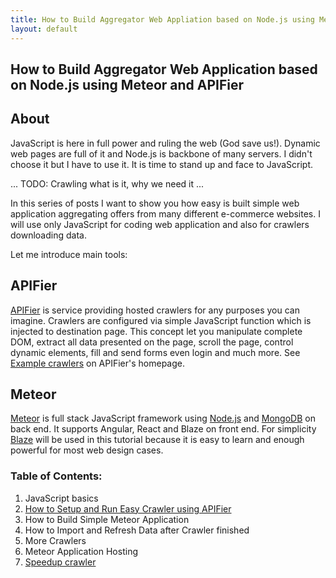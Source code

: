 ```yaml
---
title: How to Build Aggregator Web Appliation based on Node.js using Meteor and APIFier
layout: default
---
```



##  How to Build Aggregator Web Application based on Node.js using Meteor and APIFier

## About

JavaScript is here in full power and ruling the web (God save us!). Dynamic web pages are full of it and Node.js is backbone of many servers. I didn't choose it but I have to use it. It is time to stand up and face to JavaScript.

... TODO: Crawling what is it, why we need it ...

In this series of posts I want to show you how easy is built simple web application aggregating offers from many different e-commerce websites. I will use only JavaScript for coding web application and also for crawlers downloading data.

Let me introduce main tools:

## APIFier

[APIFier](http://www.apifier.com) is service providing hosted crawlers for any purposes you can imagine. Crawlers are configured via simple JavaScript function which is injected to destination page. This concept let you manipulate complete DOM, extract all data presented on the page, scroll the page, control dynamic elements, fill and send forms even login and much more. See [Example crawlers](https://www.apifier.com/) on APIFier​'s homepage.

## Meteor
[Meteor](http://www.meteor.com) is full stack JavaScript framework using [Node.js](https://nodejs.org/) and [MongoDB](https://www.mongodb.com/) on back end. It supports Angular, React  and Blaze on front end. For simplicity [Blaze](http://blazejs.org/) will be used in this tutorial because it is easy to learn and enough powerful for most web design cases.

### Table of Contents:

1. JavaScript basics
2. [How to Setup and Run Easy Crawler using APIFier](./easy-crawler-using-APIFier)
3. How to Build Simple Meteor Application
4. How to Import and Refresh Data after Crawler finished
5. More Crawlers
6. Meteor Application Hosting
7. [Speedup crawler](./speedup-crawler)
